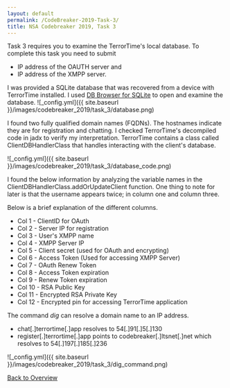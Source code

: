 ```yaml
---
layout: default
permalink: /CodeBreaker-2019-Task-3/
title: NSA Codebreaker 2019, Task 3
---
```


Task 3 requires you to examine the TerrorTime's local database. To complete this task you need to submit<br>
- IP address of the OAUTH server and <br>
- IP address of the XMPP server. <br>

I was provided a SQLite database that was recovered from a device with TerrorTime installed. I used [DB Browser for SQLite](https://sqlitebrowser.org/) to open and examine the database. 
![_config.yml]({{ site.baseurl }}/images/codebreaker_2019/task_3/database.png)

I found two fully qualified domain names (FQDNs). The hostnames indicate they are for registration and chatting. I checked TerrorTime's decompiled code in jadx to verify my interpretation. TerrorTime contains a class called ClientDBHandlerClass that handles interacting with the client's database. 

![_config.yml]({{ site.baseurl }}/images/codebreaker_2019/task_3/database_code.png)

I found the below information by analyzing the variable names in the ClientDBHandlerClass.addOrUpdateClient function. One thing to note for later is that the username appears twice; in column one and column three. 

Below is a brief explanation of the different columns. <br>
- Col 1 \- ClientID for OAuth<br>
- Col 2 \- Server IP for registration<br>
- Col 3 \- User's XMPP name<br>
- Col 4 \- XMPP Server IP<br>
- Col 5 \- Client secret (used for OAuth and encrypting)<br>
- Col 6 \- Access Token (Used for accessing XMPP Server)<br>
- Col 7 \- OAuth Renew Token<br>
- Col 8 \- Access Token expiration<br>
- Col 9 \- Renew Token expiration<br>
- Col 10 \- RSA Public Key<br>
- Col 11 \- Encrypted RSA Private Key<br>
- Col 12 \- Encrypted pin for accessing TerrorTime application<br>

The command *dig* can resolve a domain name to an IP address. 
- chat[.]terrortime[.]app resolves to 54[.]91[.]5[.]130
- register[.]terrortime[.]app points to codebreaker[.]ltsnet[.]net which resolves to 54[.]197[.]185[.]236

![_config.yml]({{ site.baseurl }}/images/codebreaker_2019/task_3/dig_command.png)

[Back to Overview](https://armerj.github.io/CodeBreaker-2019-Overview/)



